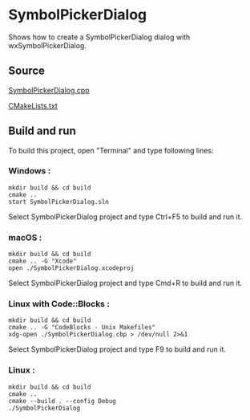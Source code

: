 # SymbolPickerDialog

Shows how to create a SymbolPickerDialog dialog with wxSymbolPickerDialog.

## Source

[SymbolPickerDialog.cpp](SymbolPickerDialog.cpp)

[CMakeLists.txt](CMakeLists.txt)

## Build and run

To build this project, open "Terminal" and type following lines:

### Windows :

``` shell
mkdir build && cd build
cmake .. 
start SymbolPickerDialog.sln
```

Select SymbolPickerDialog project and type Ctrl+F5 to build and run it.

### macOS :

``` shell
mkdir build && cd build
cmake .. -G "Xcode"
open ./SymbolPickerDialog.xcodeproj
```

Select SymbolPickerDialog project and type Cmd+R to build and run it.

### Linux with Code::Blocks :

``` shell
mkdir build && cd build
cmake .. -G "CodeBlocks - Unix Makefiles"
xdg-open ./SymbolPickerDialog.cbp > /dev/null 2>&1
```

Select SymbolPickerDialog project and type F9 to build and run it.

### Linux :

``` shell
mkdir build && cd build
cmake .. 
cmake --build . --config Debug
./SymbolPickerDialog
```
